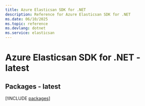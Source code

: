 ```yaml
---
title: Azure Elasticsan SDK for .NET
description: Reference for Azure Elasticsan SDK for .NET
ms.date: 06/10/2025
ms.topic: reference
ms.devlang: dotnet
ms.service: elasticsan
---
```

# Azure Elasticsan SDK for .NET - latest
## Packages - latest
[!INCLUDE [packages](elasticsan-index.md)]